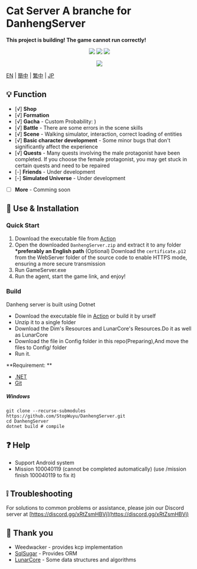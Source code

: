 # Cat Server A branche for DanhengServer

**__This project is building! The game cannot run correctly!__**

<p align="center">
<a href="https://visualstudio.com"><img src="https://img.shields.io/badge/Visual%20Studio-000000.svg?style=for-the-badge&logo=visual-studio&logoColor=white" /></a>
<a href="https://dotnet.microsoft.com/"><img src="https://img.shields.io/badge/.NET-000000.svg?style=for-the-badge&logo=.NET&logoColor=white" /></a>
<a href="https://www.gnu.org/"><img src="https://img.shields.io/badge/GNU-000000.svg?style=for-the-badge&logo=GNU&logoColor=white" /></a>
</p>
<p align="center">
  <a href="https://discord.gg/xRtZsmHBVj"><img src="https://img.shields.io/badge/Discord%20Server-000000.svg?style=for-the-badge&logo=Discord&logoColor=white" /></a>
</p>

[EN](README.md) | [簡中](docs/README_zh-CN.md) | [繁中](docs/README_zh-CN.md) | [JP](docs/README_ja-JP.md)

## 💡 Function

- [√] **Shop**
- [√] **Formation**
- [√] **Gacha** - Custom Probability: )
- [√] **Battle** - There are some errors in the scene skills
- [√] **Scene** - Walking simulator, interaction, correct loading of entities
- [√] **Basic character development** - Some minor bugs that don't significantly affect the experience
- [√] **Quests** - Many quests involving the male protagonist have been completed. If you choose the female protagonist, you may get stuck in certain quests and need to be repaired
- [-] **Friends** - Under development
- [-] **Simulated Universe** - Under development

- [ ] **More**  - Comming soon

## 🍗 Use & Installation

### Quick Start

1. Download the executable file from [Action](https://github.com/StopWuyu/DanhengServer/actions)
2. Open the downloaded `DanhengServer.zip` and extract it to any folder __*preferably an English path__
   (Optional) Download the `certificate.p12` from the WebServer folder of the source code to enable HTTPS mode, ensuring a more secure transmission
3. Run GameServer.exe
4. Run the agent, start the game link, and enjoy!

### Build

Danheng server is built using Dotnet

- Download the executable file in [Action](https://github.com/StopWuyu/DanhengServer/actions) or build it by urself
- Unzip it to a single folder
- Download the Dim's Resources and LunarCore's Resources.Do it as well as LunarCore
- Download the file in Config folder in this repo(Preparing),And move the files to Config/ folder
- Run it.

**Requirement: **

- [.NET](https://dotnet.microsoft.com/)
- [Git](https://git-scm.com/downloads)

##### Windows

```shell
git clone --recurse-submodules https://github.com/StopWuyu/DanhengServer.git
cd DanhengServer
dotnet build # compile
```

## ❓ Help

- Support Android system
- Mission 100040119 (cannot be completed automatically) (use /mission finish 100040119 to fix it)

## ❕️ Troubleshooting

For solutions to common problems or assistance, please join our Discord server at [https://discord.gg/xRtZsmHBVj](https://discord.gg/xRtZsmHBVj)

## 🙌 Thank you

- Weedwacker - provides kcp implementation
- [SqlSugar](https://github.com/donet5/SqlSugar) - Provides ORM
- [LunarCore](https://github.com/Melledy/LunarCore) - Some data structures and algorithms
